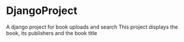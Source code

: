 # DjangoProject
A django project for book uploads and search 
This project displays the book, its publishers and the book title
